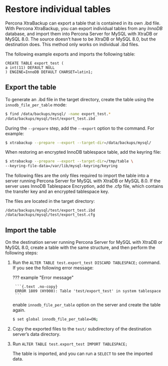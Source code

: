 # Restore individual tables

Percona XtraBackup can export a table that is contained in its own .ibd file. With Percona XtraBackup, you can export individual tables from any *InnoDB* database, and import them into Percona Server for MySQL with XtraDB or MySQL 8.0. The source doesn’t have to be XtraDB or MySQL 8.0, but the destination does. This method only works on individual .ibd files.

The following example exports and imports the following table:

```text
CREATE TABLE export_test (
a int(11) DEFAULT NULL
) ENGINE=InnoDB DEFAULT CHARSET=latin1;
```

## Export the table

To generate an .ibd file in the target directory, create the table using the `innodb_file_per_table` mode:

```{.bash data-prompt="$"}
$ find /data/backups/mysql/ -name export_test.*
/data/backups/mysql/test/export_test.ibd
```

During the `--prepare` step, add the `--export` option to the
command. For example:

```{.bash data-prompt="$"}
$ xtrabackup --prepare --export --target-dir=/data/backups/mysql/
```

When restoring an encrypted InnoDB tablespace table, add the keyring file:

```{.bash data-prompt="$"}
$ xtrabackup --prepare --export --target-dir=/tmp/table \
--keyring-file-data=/var/lib/mysql-keyring/keyring
```

The following files are the only files required to import the table into a server running Percona Server for MySQL with XtraDB or MySQL 8.0. If the server uses InnoDB Tablespace Encryption, add the .cfp file, which contains the transfer key and an encrypted tablespace key.

The files are located in the target directory:

```text
/data/backups/mysql/test/export_test.ibd
/data/backups/mysql/test/export_test.cfg
```

## Import the table

On the destination server running Percona Server for MySQL with XtraDB or MySQL 8.0, create a table with the same structure, and then perform the following steps:

1. Run the `ALTER TABLE test.export_test DISCARD TABLESPACE;` command. If you see the following error message:

    ??? example "Error message"

        ```{.text .no-copy}
        ERROR 1809 (HY000): Table 'test/export_test' in system tablespace
        ```

    enable `innodb_file_per_table` option on the server and create the table again.

    ```{.bash data-prompt="$"}
    $ set global innodb_file_per_table=ON;
    ```

2. Copy the exported files to the `test/` subdirectory of the destination server’s data directory.

3. Run `ALTER TABLE test.export_test IMPORT TABLESPACE;`

    The table is imported, and you can run a `SELECT` to see the imported data.
